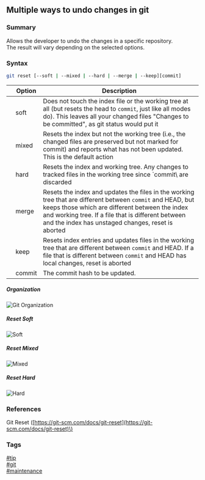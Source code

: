 ## Multiple ways to undo changes in git

### Summary
Allows the developer to undo the changes in a specific repository.  
The result will vary depending on the selected options.  

### Syntax
```bash
git reset [--soft | --mixed | --hard | --merge | --keep][commit]
```

|       | Option | Description                                              |
| :---: | ------ | -------------------------------------------------------- |
|       | soft   | Does not touch the index file or the working tree at all (but resets the head to `commit`, just like all modes do). This leaves all your changed files "Changes to be committed", as git status would put it |
|       | mixed  | Resets the index but not the working tree (i.e., the changed files are preserved but not marked for commit) and reports what has not been updated. This is the default action |
|       | hard   | Resets the index and working tree. Any changes to tracked files in the working tree since `commit\ are discarded |
|       | merge  | Resets the index and updates the files in the working tree that are different between `commit` and HEAD, but keeps those which are different between the index and working tree. If a file that is different between <commit> and the index has unstaged changes, reset is aborted |
|       | keep   | Resets index entries and updates files in the working tree that are different between `commit` and HEAD. If a file that is different between `commit` and HEAD has local changes, reset is aborted |
|       | commit | The commit hash to be updated. |

##### Organization

![Git Organization](https://cloud.githubusercontent.com/assets/19519411/19037608/cc3ad822-893c-11e6-9c23-797016882ab8.png)

##### Reset Soft

![Soft](https://cloud.githubusercontent.com/assets/19519411/19037610/cf1b0ad0-893c-11e6-8272-0617b39e8ef2.png)

##### Reset Mixed

![Mixed](https://cloud.githubusercontent.com/assets/19519411/19037612/d06a31ea-893c-11e6-80b0-fcfb71644179.png)

##### Reset Hard

![Hard](https://cloud.githubusercontent.com/assets/19519411/19037613/d18f96f0-893c-11e6-9379-8ebbfb3eab37.png)

### References
Git Reset \([https://git-scm.com/docs/git-reset](https://git-scm.com/docs/git-reset)\)  

### Tags
[#tip](../../tips.md)  
[#git](../git.md)  
[#maintenance](maintenance.md)  
